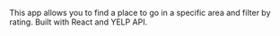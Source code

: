 This app allows you to find a place to go in a specific area and filter by rating. Built with React and YELP API.

